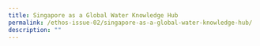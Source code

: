 ```yaml
---
title: Singapore as a Global Water Knowledge Hub
permalink: /ethos-issue-02/singapore-as-a-global-water-knowledge-hub/
description: ""
---
```

